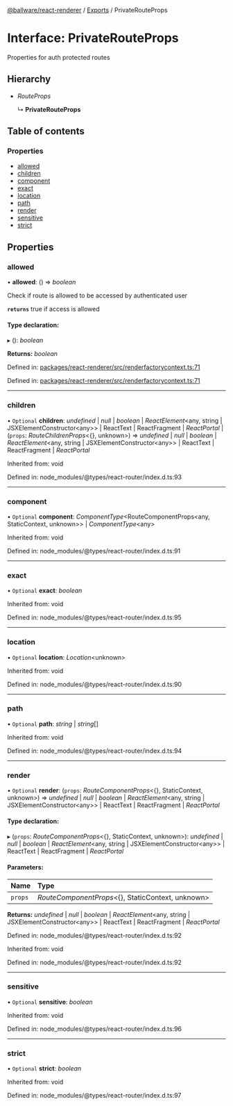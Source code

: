 [@ballware/react-renderer](../README.md) / [Exports](../modules.md) / PrivateRouteProps

# Interface: PrivateRouteProps

Properties for auth protected routes

## Hierarchy

* *RouteProps*

  ↳ **PrivateRouteProps**

## Table of contents

### Properties

- [allowed](privaterouteprops.md#allowed)
- [children](privaterouteprops.md#children)
- [component](privaterouteprops.md#component)
- [exact](privaterouteprops.md#exact)
- [location](privaterouteprops.md#location)
- [path](privaterouteprops.md#path)
- [render](privaterouteprops.md#render)
- [sensitive](privaterouteprops.md#sensitive)
- [strict](privaterouteprops.md#strict)

## Properties

### allowed

• **allowed**: () => *boolean*

Check if route is allowed to be accessed by authenticated user

**`returns`** true if access is allowed

#### Type declaration:

▸ (): *boolean*

**Returns:** *boolean*

Defined in: [packages/react-renderer/src/renderfactorycontext.ts:71](https://github.com/ballware/ballware-client/blob/5f55ce4/packages/react-renderer/src/renderfactorycontext.ts#L71)

Defined in: [packages/react-renderer/src/renderfactorycontext.ts:71](https://github.com/ballware/ballware-client/blob/5f55ce4/packages/react-renderer/src/renderfactorycontext.ts#L71)

___

### children

• `Optional` **children**: *undefined* \| *null* \| *boolean* \| *ReactElement*<any, string \| JSXElementConstructor<any\>\> \| ReactText \| ReactFragment \| *ReactPortal* \| (`props`: *RouteChildrenProps*<{}, unknown\>) => *undefined* \| *null* \| *boolean* \| *ReactElement*<any, string \| JSXElementConstructor<any\>\> \| ReactText \| ReactFragment \| *ReactPortal*

Inherited from: void

Defined in: node_modules/@types/react-router/index.d.ts:93

___

### component

• `Optional` **component**: *ComponentType*<RouteComponentProps<any, StaticContext, unknown\>\> \| *ComponentType*<any\>

Inherited from: void

Defined in: node_modules/@types/react-router/index.d.ts:91

___

### exact

• `Optional` **exact**: *boolean*

Inherited from: void

Defined in: node_modules/@types/react-router/index.d.ts:95

___

### location

• `Optional` **location**: *Location*<unknown\>

Inherited from: void

Defined in: node_modules/@types/react-router/index.d.ts:90

___

### path

• `Optional` **path**: *string* \| *string*[]

Inherited from: void

Defined in: node_modules/@types/react-router/index.d.ts:94

___

### render

• `Optional` **render**: (`props`: *RouteComponentProps*<{}, StaticContext, unknown\>) => *undefined* \| *null* \| *boolean* \| *ReactElement*<any, string \| JSXElementConstructor<any\>\> \| ReactText \| ReactFragment \| *ReactPortal*

#### Type declaration:

▸ (`props`: *RouteComponentProps*<{}, StaticContext, unknown\>): *undefined* \| *null* \| *boolean* \| *ReactElement*<any, string \| JSXElementConstructor<any\>\> \| ReactText \| ReactFragment \| *ReactPortal*

#### Parameters:

Name | Type |
:------ | :------ |
`props` | *RouteComponentProps*<{}, StaticContext, unknown\> |

**Returns:** *undefined* \| *null* \| *boolean* \| *ReactElement*<any, string \| JSXElementConstructor<any\>\> \| ReactText \| ReactFragment \| *ReactPortal*

Defined in: node_modules/@types/react-router/index.d.ts:92

Inherited from: void

Defined in: node_modules/@types/react-router/index.d.ts:92

___

### sensitive

• `Optional` **sensitive**: *boolean*

Inherited from: void

Defined in: node_modules/@types/react-router/index.d.ts:96

___

### strict

• `Optional` **strict**: *boolean*

Inherited from: void

Defined in: node_modules/@types/react-router/index.d.ts:97
